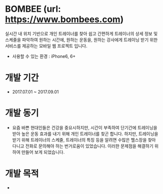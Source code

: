 # BOMBEE (url: https://www.bombees.com)

실시간 내 위치 기반으로 개인 트레이너를 찾아 쉽고 간편하게 트레이너의 상세 정보 및 스케줄을 파악하여
원하는 시간에, 원하는 운동을, 원하는 강사에게 트레이닝 받기 위한 서비스를 제공하는 모바일 웹 프로젝트 입니다.

- 사용할 수 있는 환경 : iPhone6, 6+

# 개발 기간
- 2017.07.01 ~ 2017.09.01

# 개발 동기
- 요즘 바쁜 현대인들은 건강을 중요시하지만, 시간이 부족하여 단기간에 트레이닝을 받아 높은 운동 효과를 내기 위해 개인 트레이너를 찾곤 합니다. 하지만, 트레이닝을 받기 위해 트레이너의 스케줄, 트레이너의 특징 등을 알려면 수많은 헬스장을 찾아다니고 전화로 문의해야 하는 번거로움이 있었습니다. 이러한 문제점을 해결하기 위하여 만들어 보게 되었습니다.

# 개발 목적
- 
